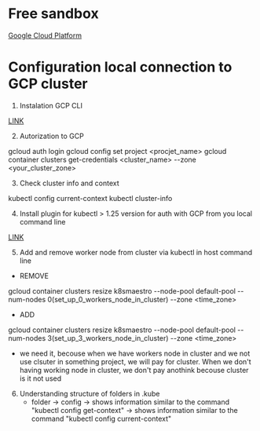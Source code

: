 # Free sandbox

[Google Cloud Platform](https://cloud.google.com/)

# Configuration local connection to GCP cluster

1) Instalation GCP CLI

[LINK](https://cloud.google.com/sdk/docs/quickstart)

2) Autorization to GCP

gcloud auth login
gcloud config set project <procjet_name>
gcloud container clusters get-credentials <cluster_name> --zone <your_cluster_zone>

3) Check cluster info and context

kubectl config current-context
kubectl cluster-info

4) Install plugin for kubectl > 1.25 version for auth with GCP from you local command line

[LINK](https://cloud.google.com/blog/products/containers-kubernetes/kubectl-auth-changes-in-gke)

5) Add and remove worker node from cluster via kubectl in host command line

- REMOVE 

gcloud container clusters resize k8smaestro --node-pool default-pool --num-nodes 0(set_up_0_workers_node_in_cluster) --zone <time_zone>

- ADD

gcloud container clusters resize k8smaestro --node-pool default-pool --num-nodes 3(set_up_3_workers_node_in_cluster) --zone <time_zone>

- we need it, becouse when we have workers node in cluster and we not use clsuter in something project, we will pay for cluster. When we don't having working node in cluster, we don't pay anothink becouse cluster is it not used

6) Understanding structure of folders in .kube
    - folder -> config -> shows information similar to the command "kubectl config get-context"
                       -> shows information similar to the command "kubectl config current-context"
